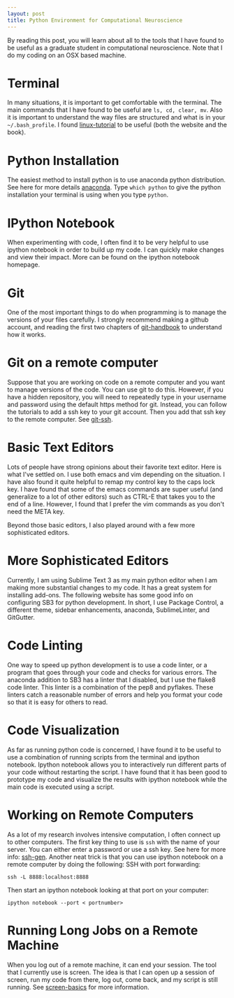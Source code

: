 ```yaml
---
layout: post
title: Python Environment for Computational Neuroscience
---
```


By reading this post, you will learn about all to the tools that I have found
to be useful as a graduate student in computational neuroscience.
Note that I do my coding on an OSX based machine.

# Terminal

In many situations, it is important to get comfortable with the terminal.
The main commands that I have found to be useful are `ls, cd, clear, mv`. Also it is important to understand the way files are structured and what is in your `~/.bash_profile`. I found [linux-tutorial] to be useful (both the website and the book). 

# Python Installation

The easiest method to install python is to use anaconda python distribution.
See here for more details [anaconda]. Type `which python` to give the python installation your terminal is using when you type `python`. 

# IPython Notebook

When experimenting with code, I often find it to be very helpful to use ipython notebook in order to build up my code. I can quickly make changes and view their impact. More can be found on the ipython notebook homepage. 

# Git

One of the most important things to do when programming is to manage 
the versions of your files carefully. I strongly recommend making a 
github account, and reading the first two chapters of [git-handbook] to 
understand how it works.

# Git on a remote computer

Suppose that you are working on code on a remote computer and you want to manage versions of the code. You can use git to do this. However, if you have a hidden repository, you will need to repeatedly type in your username and password using the default https method for git. Instead, you can follow the tutorials to add a ssh key to your git account. Then you add that ssh key to the remote computer. See [git-ssh].

# Basic Text Editors

Lots of people have strong opinions about their favorite text editor.
Here is what I've settled on. I use both emacs and vim depending on the
situation. I have also found it quite helpful to remap my control key 
to the caps lock key. I have found that some of the emacs commands are
super useful (and generalize to a lot of other editors) such as CTRL-E
that takes you to the end of a line. However, I found that I prefer
the vim commands as you don't need the META key. 

Beyond those basic editors, I also played around with a few more 
sophisticated editors. 

# More Sophisticated Editors

Currently, I am using Sublime Text 3 as my main python editor when I am
making more substantial changes to my code. It has a great system for 
installing add-ons. The following website has some good info on
configuring SB3 for python development. In short, I use Package Control,
a different theme, sidebar enhancements, anaconda, SublimeLinter, and
GitGutter. 

# Code Linting

One way to speed up python development is to use a code linter, or a 
program that goes through your code and checks for various errors. 
The anaconda addition to SB3 has a linter that I disabled, but I use the
flake8 code linter. This linter is a combination of the pep8 and pyflakes. 
These linters catch a reasonable number of errors and help you format
your code so that it is easy for others to read.  

# Code Visualization

As far as running python code is concerned, I have found it to be useful to
use a combination of running scripts from the terminal and ipython notebook.
Ipython notebook allows you to interactively run different parts of your
code without restarting the script. I have found that it has been good to
prototype my code and visualize the results with ipython notebook while
the main code is executed using a script.

# Working on Remote Computers

As a lot of my research involves intensive computation, I often connect up to
other computers. The first key thing to use is `ssh` with the name of your
server. You can either enter a password or use a ssh key. See here for more 
info: [ssh-gen]. Another neat trick is that you can use ipython notebook
on a remote computer by doing the following:
SSH with port forwarding:

`ssh -L 8888:localhost:8888`

Then start an ipython notebook looking at that port on your computer:

`ipython notebook --port < portnumber>`

# Running Long Jobs on a Remote Machine

When you log out of a remote machine, it can end your session. The tool that
I currently use is screen. The idea is that I can open up a session of
screen, run my code from there, log out, come back, and my script is still
running. See [screen-basics] for more information.  

[anaconda]: http://docs.continuum.io/anaconda/install
[git-handbook]: https://git-scm.com/book/en/v2
[st3-config]: https://realpython.com/blog/python/setting-up-sublime-text-3-for-full-stack-python-development/
[ssh-gen]: https://help.github.com/articles/generating-ssh-keys/
[screen-basics]: http://aperiodic.net/screen/quick_reference 
[linux-tutorial]: http://linuxcommand.org/lc3_learning_the_shell.php
[git-ssh]: https://help.github.com/articles/generating-an-ssh-key/
